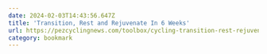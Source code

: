 ```yaml
---
date: 2024-02-03T14:43:56.647Z
title: 'Transition, Rest and Rejuvenate In 6 Weeks'
url: https://pezcyclingnews.com/toolbox/cycling-transition-rest-rejuvenation-plan-training/
category: bookmark
---
```

